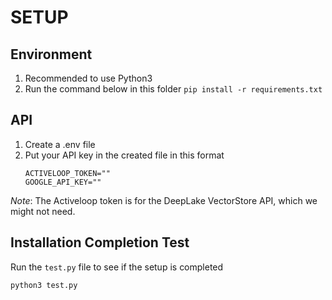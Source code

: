 # SETUP

## Environment
1. Recommended to use Python3
2. Run the command below in this folder
`pip install -r requirements.txt`

## API 
1. Create a .env file 
2. Put your API key in the created file in this format
    ```
    ACTIVELOOP_TOKEN=""
    GOOGLE_API_KEY=""
    ```
*Note*: The Activeloop token is for the DeepLake VectorStore API, which we might not need.

## Installation Completion Test
Run the `test.py` file to see if the setup is completed
```
python3 test.py
```
